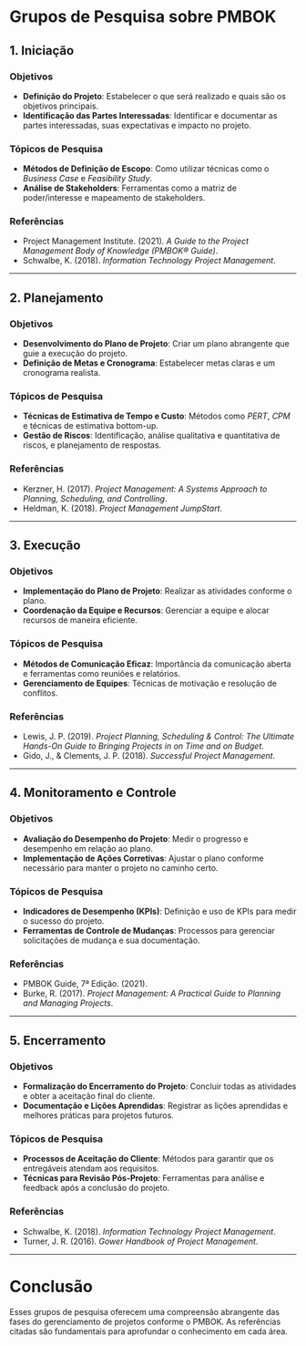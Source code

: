 # Grupos de Pesquisa sobre PMBOK

## 1. Iniciação
### Objetivos
- **Definição do Projeto**: Estabelecer o que será realizado e quais são os objetivos principais.
- **Identificação das Partes Interessadas**: Identificar e documentar as partes interessadas, suas expectativas e impacto no projeto.

### Tópicos de Pesquisa
- **Métodos de Definição de Escopo**: Como utilizar técnicas como o *Business Case* e *Feasibility Study*.
- **Análise de Stakeholders**: Ferramentas como a matriz de poder/interesse e mapeamento de stakeholders.

### Referências
- Project Management Institute. (2021). *A Guide to the Project Management Body of Knowledge (PMBOK® Guide)*.
- Schwalbe, K. (2018). *Information Technology Project Management*.

---

## 2. Planejamento
### Objetivos
- **Desenvolvimento do Plano de Projeto**: Criar um plano abrangente que guie a execução do projeto.
- **Definição de Metas e Cronograma**: Estabelecer metas claras e um cronograma realista.

### Tópicos de Pesquisa
- **Técnicas de Estimativa de Tempo e Custo**: Métodos como *PERT*, *CPM* e técnicas de estimativa bottom-up.
- **Gestão de Riscos**: Identificação, análise qualitativa e quantitativa de riscos, e planejamento de respostas.

### Referências
- Kerzner, H. (2017). *Project Management: A Systems Approach to Planning, Scheduling, and Controlling*.
- Heldman, K. (2018). *Project Management JumpStart*.

---

## 3. Execução
### Objetivos
- **Implementação do Plano de Projeto**: Realizar as atividades conforme o plano.
- **Coordenação da Equipe e Recursos**: Gerenciar a equipe e alocar recursos de maneira eficiente.

### Tópicos de Pesquisa
- **Métodos de Comunicação Eficaz**: Importância da comunicação aberta e ferramentas como reuniões e relatórios.
- **Gerenciamento de Equipes**: Técnicas de motivação e resolução de conflitos.

### Referências
- Lewis, J. P. (2019). *Project Planning, Scheduling & Control: The Ultimate Hands-On Guide to Bringing Projects in on Time and on Budget*.
- Gido, J., & Clements, J. P. (2018). *Successful Project Management*.

---

## 4. Monitoramento e Controle
### Objetivos
- **Avaliação do Desempenho do Projeto**: Medir o progresso e desempenho em relação ao plano.
- **Implementação de Ações Corretivas**: Ajustar o plano conforme necessário para manter o projeto no caminho certo.

### Tópicos de Pesquisa
- **Indicadores de Desempenho (KPIs)**: Definição e uso de KPIs para medir o sucesso do projeto.
- **Ferramentas de Controle de Mudanças**: Processos para gerenciar solicitações de mudança e sua documentação.

### Referências
- PMBOK Guide, 7ª Edição. (2021).
- Burke, R. (2017). *Project Management: A Practical Guide to Planning and Managing Projects*.

---

## 5. Encerramento
### Objetivos
- **Formalização do Encerramento do Projeto**: Concluir todas as atividades e obter a aceitação final do cliente.
- **Documentação e Lições Aprendidas**: Registrar as lições aprendidas e melhores práticas para projetos futuros.

### Tópicos de Pesquisa
- **Processos de Aceitação do Cliente**: Métodos para garantir que os entregáveis atendam aos requisitos.
- **Técnicas para Revisão Pós-Projeto**: Ferramentas para análise e feedback após a conclusão do projeto.

### Referências
- Schwalbe, K. (2018). *Information Technology Project Management*.
- Turner, J. R. (2016). *Gower Handbook of Project Management*.

---

# Conclusão
Esses grupos de pesquisa oferecem uma compreensão abrangente das fases do gerenciamento de projetos conforme o PMBOK. As referências citadas são fundamentais para aprofundar o conhecimento em cada área.

